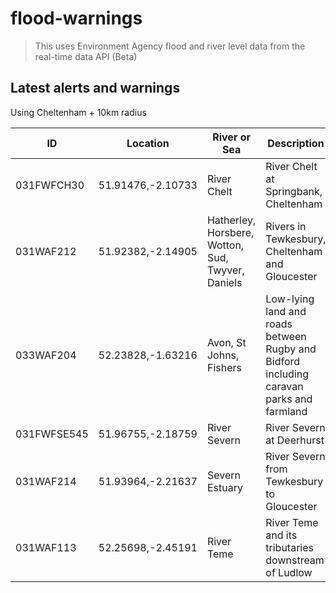 # flood-warnings

> This uses Environment Agency flood and river level data from the real-time data API (Beta)

## Latest alerts and warnings

Using Cheltenham + 10km radius

<!-- table_marker starts -->
| ID | Location | River or Sea | Description |
|---|---|---|---|
 | 031FWFCH30 | 51.91476,-2.10733 | River Chelt | River Chelt at Springbank, Cheltenham |
 | 031WAF212 | 51.92382,-2.14905 | Hatherley, Horsbere, Wotton, Sud, Twyver, Daniels | Rivers in Tewkesbury, Cheltenham and Gloucester |
 | 033WAF204 | 52.23828,-1.63216 | Avon, St Johns, Fishers | Low-lying land and roads between Rugby and Bidford including caravan parks and farmland |
 | 031FWFSE545 | 51.96755,-2.18759 | River Severn | River Severn at Deerhurst |
 | 031WAF214 | 51.93964,-2.21637 | Severn Estuary | River Severn from Tewkesbury to Gloucester |
 | 031WAF113 | 52.25698,-2.45191 | River Teme | River Teme and its tributaries downstream of Ludlow |
<!-- table_marker ends -->

